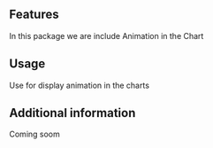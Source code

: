 ## Features

In this package we are include Animation in the Chart

## Usage

Use for display animation in the charts

## Additional information

Coming soom
